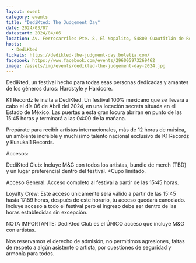 ```yaml
---
layout: event
category: events
title: "DediKted: The Judgement Day"
date: 2024/03/07
datestart: 2024/04/06
location: Av. Ferrocarriles Pte. 8, El Nopalito, 54800 Cuautitlán de Romero Rubio, Méx., Mexico
hosts:
  - DediKted
tickets: https://dedikted-the-judgment-day.boletia.com/
facebook: https://www.facebook.com/events/296005973269462
image: /assets/img/events/dedikted-the-judgement-day-2024.jpg
---
```


DediKted, un festival hecho para todas esas personas dedicadas y amantes de los géneros duros: Hardstyle y Hardcore.

K1 Recordz te invita a DediKted. Un festival 100% mexicano que se llevará a cabo el día 06 de Abril del 2024, en una locación secreta situada en el Estado de México. Las puertas a esta gran locura abrirán en punto de las 15:45 horas y terminará a las 04:00 de la mañana.

Prepárate para recibir artistas internacionales, más de 12 horas de música, un ambiente increíble y muchísimo talento nacional exclusivo de K1 Recordz y Kuaukal1 Records.

Accesos:

DediKted Club: Incluye M&G con todos los artistas, bundle de merch (TBD) y un lugar preferencial dentro del festival. \*Cupo limitado.

Acceso General: Acceso completo al festival a partir de las 15:45 horas.

Loyalty Crew: Este acceso únicamente será válido a partir de las 15:45 hasta 17:59 horas, después de este horario, tu acceso quedará cancelado. Incluye acceso a todo el festival pero el ingreso debe ser dentro de las horas establecidas sin excepción.

NOTA IMPORTANTE: DediKted Club es el ÚNICO acceso que incluye M&G con artistas.

Nos reservamos el derecho de admisión, no permitimos agresiones, faltas de respeto a algún asistente o artista, por cuestiones de seguridad y armonía para todos.
